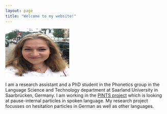 ```yaml
---
layout: page
title: "Welcome to my website!"
---
```


<right><img src="assets/me2.jpg" alt="Erin Li" width="200" height="150"></right>

I am a research assistant and a PhD student in the Phonetics group in the Language Science and Technology department at Saarland University in Saarbrücken, Germany.
I am working in the [PINTS project](https://www.pauseparticles.org) which is looking at pause-internal particles in spoken language. My research project focusses on hesitation particles in German as well as other languages.


